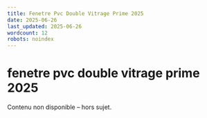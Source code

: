 ```yaml
---
title: Fenetre Pvc Double Vitrage Prime 2025
date: 2025-06-26
last_updated: 2025-06-26
wordcount: 12
robots: noindex
---
```


# fenetre pvc double vitrage prime 2025

Contenu non disponible – hors sujet.